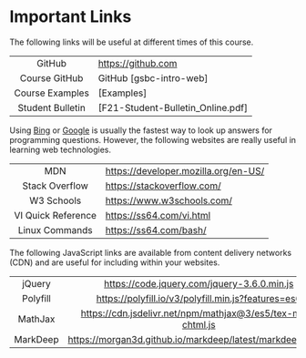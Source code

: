 # Important Links

The following links will be useful at different times of this course.

|                  |                                   |
| :--------------: | :-------------------------------- |
|      GitHub      | <https://github.com>              |
|  Course GitHub   | GitHub [gsbc-intro-web]           |
| Course Examples  | [Examples]                        |
| Student Bulletin | [F21-Student-Bulletin_Online.pdf] |

Using [Bing](https://bing.com) or [Google](https://google.com) is usually the fastest way to look up answers for programming questions. However, the following websites are really useful in learning web technologies.

|                    |                                        |
| :----------------: | :------------------------------------- |
|        MDN         | <https://developer.mozilla.org/en-US/> |
|   Stack Overflow   | <https://stackoverflow.com/>           |
|     W3 Schools     | <https://www.w3schools.com/>           |
| VI Quick Reference | <https://ss64.com/vi.html>             |
|   Linux Commands   | <https://ss64.com/bash/>               |

The following JavaScript links are available from content delivery networks (CDN) and are useful for including within your websites.

|          |                                                               |
| :------: | :-----------------------------------------------------------: |
|  jQuery  |         <https://code.jquery.com/jquery-3.6.0.min.js>         |
| Polyfill |     <https://polyfill.io/v3/polyfill.min.js?features=es6>     |
| MathJax  | <https://cdn.jsdelivr.net/npm/mathjax@3/es5/tex-mml-chtml.js> |
| MarkDeep | <https://morgan3d.github.io/markdeep/latest/markdeep.min.js>  |
